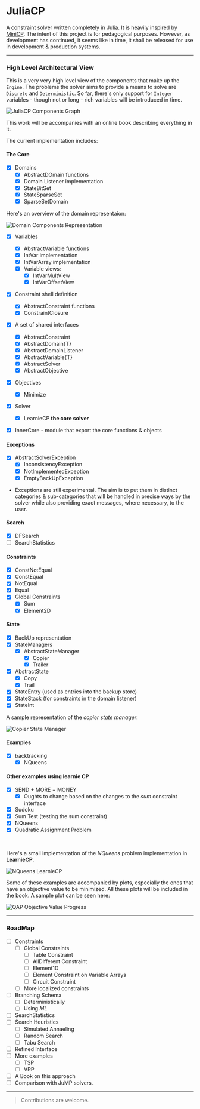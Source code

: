 # JuliaCP

A constraint solver written completely in Julia. It is heavily inspired by [MiniCP](http://minicp.org/). The intent of this project is for pedagogical purposes. However, as development has continued, it seems like in time, it shall be released for use in development & production systems. 

--- 
### High Level Architectural View

This is a very very high level view of the components that make up the `Engine`. The problems the solver aims to provide a means to solve are `Discrete` and `Deterministic`. So far, there's only support for `Integer` variables - though not or long - rich variables will be introduced in time.

![JuliaCP Components Graph](assets/OverviewArchitectire.png)

This work will be accompanies with an online book describing everything in it. 

The current implementation includes:

#### The Core
- [x] Domains
  - [x] AbstractDOmain functions
  - [x] Domain Listener implementation
  - [x] StateBitSet
  - [x] StateSparseSet
  - [x] SparseSetDomain

Here's an overview of the domain representaion:

![Domain Components Representation](assets/DomainRepresentaion.png)

- [x] Variables
  - [x] AbstractVariable functions
  - [x] IntVar implementation
  - [x] IntVarArray implementation
  - [x] Variable views:
    - [x] IntVarMultView
    - [x] IntVarOffsetView
- [x] Constraint shell definition
  - [x] AbstractConstraint functions
  - [x] ConstraintClosure
- [x] A set of shared interfaces
  - [x] AbstractConstraint
  - [x] AbstractDomain{T}
  - [x] AbstractDomainListener
  - [x] AbstractVariable{T}
  - [x] AbstractSolver
  - [x] AbstractObjective
- [x] Objectives
  - [x] Minimize
- [x] Solver
  - [x] LearnieCP __the core solver__
- [x] InnerCore - module that export the core functions & objects


#### Exceptions
- [x] AbstractSolverException
  - [x] InconsistencyException
  - [x] NotImplementedException
  - [x] EmptyBackUpException

- Exceptions are still experimental. The aim is to put them in distinct categories & sub-categories that will be handled in precise ways by the solver while also providing exact messages, where necessary, to the user.


#### Search
- [x] DFSearch
- [ ] SearchStatistics

#### Constraints
- [x] ConstNotEqual
- [x] ConstEqual
- [x] NotEqual
- [x] Equal
- [x] Global Constraints
  - [x] Sum
  - [x] Element2D

#### State
- [x] BackUp representation
- [x] StateManagers
  - [x] AbstractStateManager
    - [x] Copier
    - [x] Trailer
- [x] AbstractState
  - [x] Copy
  - [x] Trail
- [x] StateEntry (used as entries into the backup store)
- [x] StateStack (for constraints in the domain listener)
- [x] StateInt

A sample representation of the _copier state manager_.

![Copier State Manager](assets/CopierStateManagerRepresentation.png)



#### Examples
- [x] backtracking
  - [x] NQueens

#### Other examples using learnie CP
- [x] SEND + MORE = MONEY
  - [x] Oughts to change based on the changes to the _sum_ constraint interface
- [x] Sudoku
- [x] Sum Test (testing the sum constraint)
- [x] NQueens
- [x] Quadratic Assignment Problem

</br>

Here's a small implementation of the _NQueens_ problem implementation in __LearnieCP__.

![NQueens LearnieCP](assets/nqueens_crop.png)


Some of these examples are accompanied by plots, especially the ones that have an objective value to be minimized. All these plots will be included in the book. A sample plot can be seen here:

![QAP Objective Value Progress](assets/ObjectiveValueProgressPlot.png)

---
### RoadMap
- [ ] Constraints 
  - [ ] Global Constraints
    - [ ] Table Constraint
    - [ ] AllDifferent Constraint
    - [ ] Element1D
    - [ ] Element Constraint on Variable Arrays
    - [ ] Circuit Constraint
  - [ ] More localized constraints
- [ ] Branching Schema
  - [ ] Deterministically
  - [ ] Using _ML_
- [ ] SearchStatistics
- [ ] Search Heuristics
  - [ ] Simulated Annaeling
  - [ ] Random Search
  - [ ] Tabu Search
- [ ] Refined Interface
- [ ] More examples
  - [ ] TSP
  - [ ] VRP
- [ ] A Book on this approach
- [ ] Comparison with JuMP solvers.

---
> Contributions are welcome.